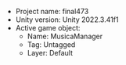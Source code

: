 <!-- UNITY CODE ASSIST INSTRUCTIONS START -->
- Project name: final473
- Unity version: Unity 2022.3.41f1
- Active game object:
  - Name: MusicaManager
  - Tag: Untagged
  - Layer: Default
<!-- UNITY CODE ASSIST INSTRUCTIONS END -->